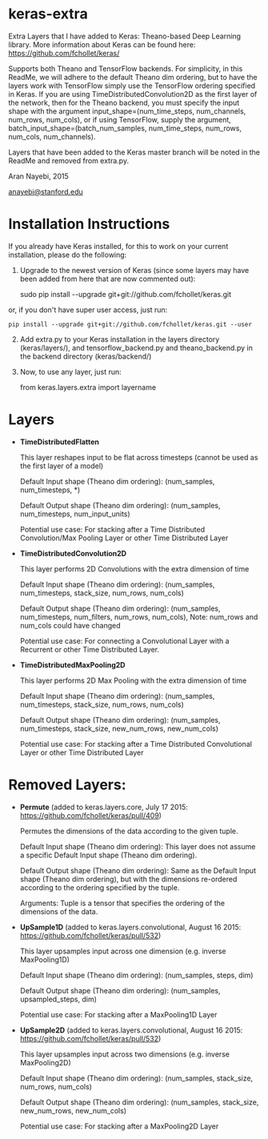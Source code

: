 # keras-extra
Extra Layers that I have added to Keras: Theano-based Deep Learning library. More information about Keras can be found here: https://github.com/fchollet/keras/

Supports both Theano and TensorFlow backends. For simplicity, in this ReadMe, we will adhere to the default Theano dim ordering, but to have the layers work with TensorFlow simply use the TensorFlow ordering specified in Keras. If you are using TimeDistributedConvolution2D as the first layer of the network, then for the Theano backend, you must specify the input shape with the argument input_shape=(num_time_steps, num_channels, num_rows, num_cols), or if using TensorFlow, supply the argument, batch_input_shape=(batch_num_samples, num_time_steps, num_rows, num_cols, num_channels).

Layers that have been added to the Keras master branch will be noted in the ReadMe and removed from extra.py.

Aran Nayebi, 2015

anayebi@stanford.edu

# Installation Instructions
If you already have Keras installed, for this to work on your current installation, please do the following:

1. Upgrade to the newest version of Keras (since some layers may have been added from here that are now commented out):
    
    sudo pip install --upgrade git+git://github.com/fchollet/keras.git

or, if you don't have super user access, just run:
    
    pip install --upgrade git+git://github.com/fchollet/keras.git --user

2. Add extra.py to your Keras installation in the layers directory (keras/layers/), and tensorflow_backend.py and theano_backend.py in the backend directory (keras/backend/)

3. Now, to use any layer, just run:
    
    from keras.layers.extra import layername

# Layers

- **TimeDistributedFlatten**

	This layer reshapes input to be flat across timesteps (cannot be used as the first layer of a model)

	Default Input shape (Theano dim ordering): (num_samples, num_timesteps, *)
	
	Default Output shape (Theano dim ordering): (num_samples, num_timesteps, num_input_units)
	
	Potential use case: For stacking after a Time Distributed Convolution/Max Pooling Layer or other Time Distributed Layer
	
- **TimeDistributedConvolution2D**

	This layer performs 2D Convolutions with the extra dimension of time
	
    Default Input shape (Theano dim ordering): (num_samples, num_timesteps, stack_size, num_rows, num_cols)
	
    Default Output shape (Theano dim ordering): (num_samples, num_timesteps, num_filters, num_rows, num_cols), Note: num_rows and num_cols could have changed
	
    Potential use case: For connecting a Convolutional Layer with a Recurrent or other Time Distributed Layer.

- **TimeDistributedMaxPooling2D**

    This layer performs 2D Max Pooling with the extra dimension of time
	
    Default Input shape (Theano dim ordering): (num_samples, num_timesteps, stack_size, num_rows, num_cols)
	
    Default Output shape (Theano dim ordering): (num_samples, num_timesteps, stack_size, new_num_rows, new_num_cols)
	
    Potential use case: For stacking after a Time Distributed Convolutional Layer or other Time Distributed Layer

# Removed Layers:

- **Permute** (added to keras.layers.core, July 17 2015: https://github.com/fchollet/keras/pull/409)

    Permutes the dimensions of the data according to the given tuple.
    
    Default Input shape (Theano dim ordering): This layer does not assume a specific Default Input shape (Theano dim ordering).
    
    Default Output shape (Theano dim ordering): Same as the Default Input shape (Theano dim ordering), but with the dimensions re-ordered according to the ordering specified by the tuple.

    Arguments: Tuple is a tensor that specifies the ordering of the dimensions of the data.

- **UpSample1D** (added to keras.layers.convolutional, August 16 2015: https://github.com/fchollet/keras/pull/532)

	This layer upsamples input across one dimension (e.g. inverse MaxPooling1D)
	
    Default Input shape (Theano dim ordering): (num_samples, steps, dim)
	
    Default Output shape (Theano dim ordering): (num_samples, upsampled_steps, dim)
	
    Potential use case: For stacking after a MaxPooling1D Layer

- **UpSample2D** (added to keras.layers.convolutional, August 16 2015: https://github.com/fchollet/keras/pull/532)

	This layer upsamples input across two dimensions (e.g. inverse MaxPooling2D)
	
    Default Input shape (Theano dim ordering): (num_samples, stack_size, num_rows, num_cols)
	
    Default Output shape (Theano dim ordering): (num_samples, stack_size, new_num_rows, new_num_cols)
	
    Potential use case: For stacking after a MaxPooling2D Layer
